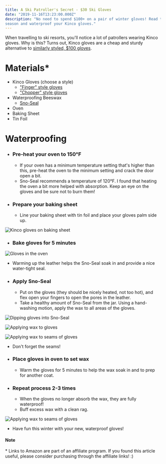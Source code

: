 ```yaml
---
title: A Ski Patroller's Secret - $30 Ski Gloves
date: "2019-11-16T13:23:00.000Z"
description: "No need to spend $100+ on a pair of winter gloves! Read this to get ready for ski 
season and waterproof your Kinco gloves."
---
```


When travelling to ski resorts, you'll notice a lot of patrollers wearing Kinco gloves. Why is this?
Turns out, Kinco gloves are a cheap and sturdy alternative to [similarly styled, $100 gloves](https://www.evo.com/gloves/burton-gondy-gore-tex-leather#image=152928/641950/burton-gondy-gore-tex-leather-gloves-.jpg).

# Materials*

- Kinco Gloves (choose a style)
  - ["Finger" style gloves](https://amzn.to/374ZRTE)
  - ["Chopper" style gloves](https://amzn.to/2CM1R5v)
- Waterproofing Beeswax
  - [Sno-Seal](https://amzn.to/357AZsD)
- Oven
- Baking Sheet
- Tin Foil

# Waterproofing

- ### Pre-heat your oven to 150°F

  - If your oven has a minimum temperature setting that's higher than this, pre-heat the oven to the minimum setting and crack the door open a bit.
  - Sno-Seal recommends a temperature of 120°F. I found that heating the oven a bit more helped with absorption. Keep an eye on the gloves and be sure not to burn them!

- ### Prepare your baking sheet

  - Line your baking sheet with tin foil and place your gloves palm side up.

![Kinco gloves on baking sheet](./kincos-on-baking-sheet.jpg)

- ### Bake gloves for 5 minutes

![Gloves in the oven](./gloves-in-oven.jpg)

  - Warming up the leather helps the Sno-Seal soak in and provide a nice water-tight seal.

- ### Apply Sno-Seal

  - Put on the gloves (they should be nicely heated, not too hot), and flex open your fingers
  to open the pores in the leather.
  - Take a healthy amount of Sno-Seal from the jar. Using a hand-washing motion, apply
  the wax to all areas of the gloves.

![Dipping gloves into Sno-Seal](./dip-gloves-in-wax.jpg)

![Applying wax to gloves](./apply-wax.jpg)

![Applying wax to seams of gloves](./apply-wax2.jpg)
  - Don't forget the seams!

- ### Place gloves in oven to set wax

  - Warm the gloves for 5 minutes to help the wax soak in and to prep for another coat.

- ### Repeat process 2-3 times

  - When the gloves no longer absorb the wax, they are fully waterproof!
  - Buff excess wax with a clean rag.

![Applying wax to seams of gloves](./finished-gloves.jpg)
  - Have fun this winter with your new, waterproof gloves!

#### Note

\* Links to Amazon are part of an affiliate program. If you found this article useful, please 
consider purchasing through the affiliate links! :)
